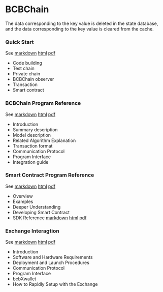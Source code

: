 # BCBChain

The data corresponding to the key value is deleted in the state database, and the data corresponding to the key value is cleared from the cache.

### Quick Start

See	[markdown](https://github.com/bcbchain/bcbchain/blob/master/doc/BCBChain_V2.0_Quick_Start_en.md) [html](https://www.bcbchain.io/static/bcbchain-docs/#/) [pdf](https://github.com/bcbchain/bcbchain/blob/master/doc/BCBChain_V2.0_Quick_Start_en.pdf)

- Code building
- Test chain
- Private chain
- BCBChain observer
- Transaction
- Smart contract

### BCBChain Program Reference

See [markdown](https://github.com/bcbchain/bcbchain/blob/master/doc/BCBChain_V2.0_Program_Reference_en.md) [html](https://www.bcbchain.io/doc/BCBChain_V2.0_Program_Reference_en.html) [pdf](https://www.bcbchain.io/doc/BCBChain_V2.0_Program_Reference_en.pdf)

- Introduction
- Summary description
- Model description
- Related Algorithm Explanation
- Transaction format
- Communication Protocol
- Program Interface
- Integration guide

### Smart Contract Program Reference

See [markdown](https://github.com/bcbchain/sdk/blob/master/doc/BCBChain_V2.0_Smart_Contract_Program_Guide_en.md) [html](https://www.bcbchain.io/doc/BCBChain_V2.0_Smart_Contract_Program_Guide_en.html) [pdf](https://www.bcbchain.io/doc/BCBChain_V2.0_Smart_Contract_Program_Guide_en.pdf)

- Overview
- Examples
- Deeper Understanding
- Developing Smart Contract
- SDK Reference [markdown](https://github.com/bcbchain/sdk/blob/master/doc/BCBChain_V2.0_Smart_Contract_SDK_Reference_en.md) [html](https://www.bcbchain.io/doc/BCBChain_V2.0_Smart_Contract_SDK_Reference_en.html) [pdf](https://www.bcbchain.io/doc/BCBChain_V2.0_Smart_Contract_SDK_Reference_en.pdf)

### Exchange Interagtion

See [markdown](https://github.com/bcbchain/xwallet/blob/master/doc/BCBChain_V1.0_Quick_Start_For_Exchanges_en.md) [html](https://www.bcbchain.io/doc/BCBChain_V1.0_Quick_Start_For_Exchanges_en.html) [pdf](https://www.bcbchain.io/doc/BCBChain_V1.0_Quick_Start_For_Exchanges_en.pdf)

- Introduction
- Software and Hardware Requirements
- Deployment and Launch Procedures
- Communication Protocol
- Program Interface
- bcbXwallet
- How to Rapidly Setup with the Exchange
